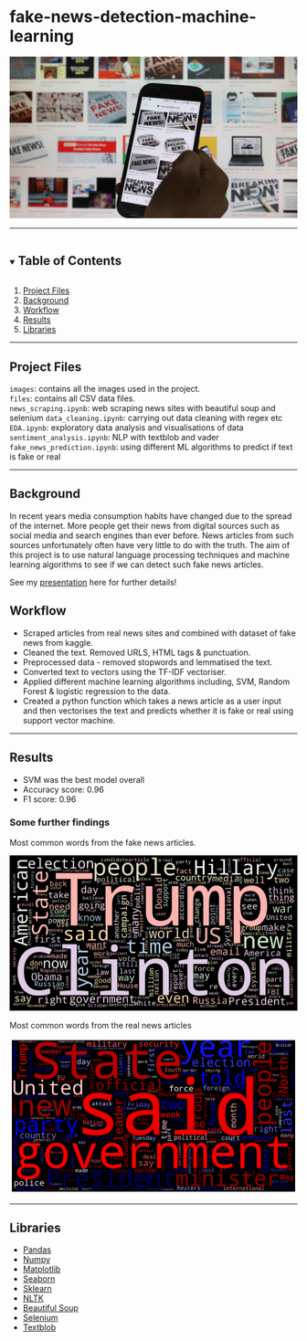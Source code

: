 
# **fake-news-detection-machine-learning**


![fake news image](./images/fake-news.jpg
)

---

<!-- TABLE OF CONTENTS -->
<details open="open">
  <summary><h2 style="display: inline-block">Table of Contents</h2></summary>
  <ol>
    <li><a href="#project-files">Project Files</a></li>  
    <li>
      <a href="background">Background</a>
      </ul>
    </li>
    <li><a href="#workflow">Workflow</a></li>
    <li><a href="#results">Results</a></li>
    <li><a href="#libraries">Libraries</a></li>
  </ol>
</details> 

---
<!-- Project Files -->
## **Project Files**  


`images`: contains all the images used in the project.    
`files`: contains all CSV data files.  
`news_scraping.ipynb`: web scraping news sites with beautiful soup and selenium 
`data_cleaning.ipynb`: carrying out data cleaning with regex etc  
`EDA.ipynb`: exploratory data analysis and visualisations of data
`sentiment_analysis.ipynb`: NLP with textblob and vader  
`fake_news_prediction.ipynb`: using different ML algorithms to predict if text is fake or real


---
<!-- background -->
## **Background**

In recent years media consumption habits have changed due to the spread of the internet. More people get their news from digital sources such as social media and search engines than ever before. News articles from such sources unfortunately often have very little to do with the truth. The aim of this project is to use natural language processing techniques and machine learning algorithms to see if we can detect such fake news articles.  

See my [presentation](https://docs.google.com/presentation/d/1li1ZAZ_O9XeMkK0UOUZBNHxEL7FeGjLBQtk9KQ_xtrY/edit#slide=id.geea67f8950_0_1241) here
 for further details!



<!-- Workflow -->
## **Workflow**

- Scraped articles from real news sites and combined with dataset of fake news from kaggle. 
- Cleaned the text. Removed URLS, HTML tags & punctuation.
- Preprocessed data - removed stopwords and lemmatised the text.
- Converted text to vectors using the TF-IDF vectoriser.
- Applied different machine learning algorithms including, SVM, Random Forest & logistic regression to the data.
- Created a python function which takes a news article as a user input and then vectorises the text and predicts whether it is fake or real using support vector machine.


---

<!-- Results -->
## **Results**

- SVM was the best model overall 
- Accuracy score: 0.96
- F1 score: 0.96

### Some further findings  




Most common words from the fake news articles.

![fake news](./images/fake.png
)

Most common words from the real news articles

![real news](./images/real.png
)


---
<!-- Libraries -->
## **Libraries**

- [Pandas](https://pandas.pydata.org/docs/)
- [Numpy](https://numpy.org/)
- [Matplotlib](https://matplotlib.org/)
- [Seaborn](https://seaborn.pydata.org)
- [Sklearn](https://scikit-learn.org/stable/)
- [NLTK](https://www.nltk.org)
- [Beautiful Soup](https://beautiful-soup-4.readthedocs.io/en/latest/#)
- [Selenium](https://selenium-python.readthedocs.io)
- [Textblob](https://textblob.readthedocs.io/en/dev/)
